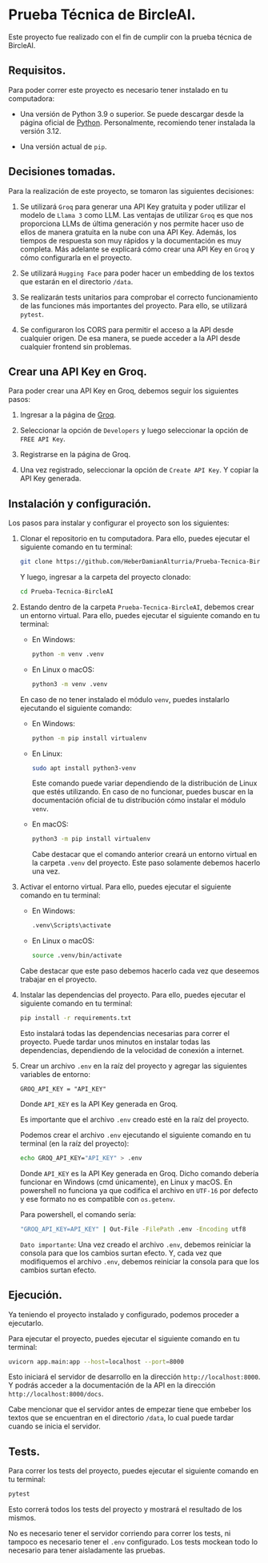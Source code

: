 # Prueba Técnica de BircleAI.

Este proyecto fue realizado con el fin de cumplir con la prueba técnica de BircleAI.

## Requisitos.

Para poder correr este proyecto es necesario tener instalado en tu computadora:

- Una versión de Python 3.9 o superior. Se puede descargar desde la página oficial de [Python](https://www.python.org/downloads/). Personalmente, recomiendo tener instalada la versión 3.12.

- Una versión actual de `pip`.

## Decisiones tomadas.

Para la realización de este proyecto, se tomaron las siguientes decisiones:

1. Se utilizará `Groq` para generar una API Key gratuita y poder utilizar el modelo de `Llama 3` como LLM. Las ventajas de utilizar `Groq` es que nos proporciona LLMs de última generación y nos permite hacer uso de ellos de manera gratuita en la nube con una API Key. Además, los tiempos de respuesta son muy rápidos y la documentación es muy completa. Más adelante se explicará cómo crear una API Key en `Groq` y cómo configurarla en el proyecto.

2. Se utilizará `Hugging Face` para poder hacer un embedding de los textos que estarán en el directorio `/data`.

3. Se realizarán tests unitarios para comprobar el correcto funcionamiento de las funciones más importantes del proyecto. Para ello, se utilizará `pytest`.

4. Se configuraron los CORS para permitir el acceso a la API desde cualquier origen. De esa manera, se puede acceder a la API desde cualquier frontend sin problemas.

## Crear una API Key en Groq.

Para poder crear una API Key en Groq, debemos seguir los siguientes pasos:

1. Ingresar a la página de [Groq](https://groq.com/).

2. Seleccionar la opción de `Developers` y luego seleccionar la opción de `FREE API Key`.

3. Registrarse en la página de Groq.

4. Una vez registrado, seleccionar la opción de `Create API Key`. Y copiar la API Key generada.

## Instalación y configuración.

Los pasos para instalar y configurar el proyecto son los siguientes:

1. Clonar el repositorio en tu computadora. Para ello, puedes ejecutar el siguiente comando en tu terminal:

   ```bash
   git clone https://github.com/HeberDamianAlturria/Prueba-Tecnica-BircleAI.git
   ```

   Y luego, ingresar a la carpeta del proyecto clonado:

   ```bash
   cd Prueba-Tecnica-BircleAI
   ```

2. Estando dentro de la carpeta `Prueba-Tecnica-BircleAI`, debemos crear un entorno virtual. Para ello, puedes ejecutar el siguiente comando en tu terminal:

   - En Windows:

     ```bash
     python -m venv .venv
     ```

   - En Linux o macOS:

     ```bash
     python3 -m venv .venv
     ```

   En caso de no tener instalado el módulo `venv`, puedes instalarlo ejecutando el siguiente comando:

   - En Windows:

     ```bash
     python -m pip install virtualenv
     ```

   - En Linux:

     ```bash
     sudo apt install python3-venv
     ```

     Este comando puede variar dependiendo de la distribución de Linux que estés utilizando. En caso de no funcionar, puedes buscar en la documentación oficial de tu distribución cómo instalar el módulo `venv`.

   - En macOS:

     ```bash
     python3 -m pip install virtualenv
     ```

     Cabe destacar que el comando anterior creará un entorno virtual en la carpeta `.venv` del proyecto. Este paso solamente debemos hacerlo una vez.

3. Activar el entorno virtual. Para ello, puedes ejecutar el siguiente comando en tu terminal:

   - En Windows:

     ```bash
     .venv\Scripts\activate
     ```

   - En Linux o macOS:

     ```bash
     source .venv/bin/activate
     ```

   Cabe destacar que este paso debemos hacerlo cada vez que deseemos trabajar en el proyecto.

4. Instalar las dependencias del proyecto. Para ello, puedes ejecutar el siguiente comando en tu terminal:

   ```bash
   pip install -r requirements.txt
   ```

   Esto instalará todas las dependencias necesarias para correr el proyecto. Puede tardar unos minutos en instalar todas las dependencias, dependiendo de la velocidad de conexión a internet.

5. Crear un archivo `.env` en la raíz del proyecto y agregar las siguientes variables de entorno:

   ```env
   GROQ_API_KEY = "API_KEY"
   ```

   Donde `API_KEY` es la API Key generada en Groq.

   Es importante que el archivo `.env` creado esté en la raíz del proyecto.

   Podemos crear el archivo `.env` ejecutando el siguiente comando en tu terminal (en la raíz del proyecto):

   ```bash
   echo GROQ_API_KEY="API_KEY" > .env
   ```

   Donde `API_KEY` es la API Key generada en Groq. Dicho comando debería funcionar en Windows (cmd únicamente), en Linux y macOS. En powershell no funciona ya que codifica el archivo en `UTF-16` por defecto y ese formato no es compatible con `os.getenv`.

   Para powershell, el comando sería:

   ```bash
   "GROQ_API_KEY=API_KEY" | Out-File -FilePath .env -Encoding utf8
   ```

   `Dato importante`: Una vez creado el archivo `.env`, debemos reiniciar la consola para que los cambios surtan efecto. Y, cada vez que modifiquemos el archivo `.env`, debemos reiniciar la consola para que los cambios surtan efecto.

## Ejecución.

Ya teniendo el proyecto instalado y configurado, podemos proceder a ejecutarlo.

Para ejecutar el proyecto, puedes ejecutar el siguiente comando en tu terminal:

```bash
uvicorn app.main:app --host=localhost --port=8000
```

Esto iniciará el servidor de desarrollo en la dirección `http://localhost:8000`. Y podrás acceder a la documentación de la API en la dirección `http://localhost:8000/docs`.

Cabe mencionar que el servidor antes de empezar tiene que embeber los textos que se encuentran en el directorio `/data`, lo cual puede tardar cuando se inicia el servidor.

## Tests.

Para correr los tests del proyecto, puedes ejecutar el siguiente comando en tu terminal:

```bash
pytest
```

Esto correrá todos los tests del proyecto y mostrará el resultado de los mismos.

No es necesario tener el servidor corriendo para correr los tests, ni tampoco es necesario tener el `.env` configurado. Los tests mockean todo lo necesario para tener aisladamente las pruebas.
